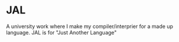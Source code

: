 # JAL
 A university work where I make my compiler/interprier for a made up language. JAL is for "Just Another Language"
